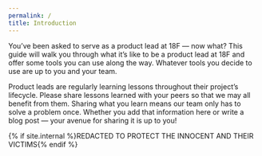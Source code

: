 ```yaml
---
permalink: /
title: Introduction
---
```

You’ve been asked to serve as a product lead at 18F — now what? This guide will
walk you through what it’s like to be a product lead at 18F and offer some tools
you can use along the way. Whatever tools you decide to use are up to you and
your team.

Product leads are regularly learning lessons throughout their project’s
lifecycle. Please share lessons learned with your peers so that we may all
benefit from them. Sharing what you learn means our team only has to solve a
problem once.  Whether you add that information here or write a blog post —
your avenue for sharing it is up to you!

{% if site.internal %}REDACTED TO PROTECT THE INNOCENT AND THEIR VICTIMS{% endif %}
